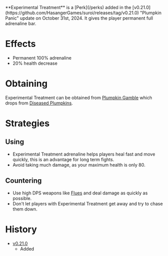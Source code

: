 <Stub/>
<Event />
**Experimental Treatment** is a [Perk](/perks) added in the [v0.21.0](https://github.com/HasangerGames/suroi/releases/tag/v0.21.0) "Plumpkin Panic" update on October 31st, 2024. It gives the player permanent full adrenaline bar.

# Effects
- Permanent 100% adrenaline
- 20% health decrease

# Obtaining
Experimental Treatment can be obtained from [Plumpkin Gamble](/perks/lets_go_gambling) which drops from [Diseased Plumpkins](/obstacles/diseased_plumpkin).

# Strategies
## Using
- Experimental Treatment adrenaline helps players heal fast and move quickly, this is an advantage for long term fights.
- Avoid taking much damage, as your maximum health is only 80.

## Countering
- Use high DPS weapons like [Flues](/guns/flues) and deal damage as quickly as possible.
- Don't let players with Experimental Treatment get away and try to chase them down.

# History
- [v0.21.0](https://github.com/HasangerGames/suroi/releases/tag/v0.21.0)
  - Added
